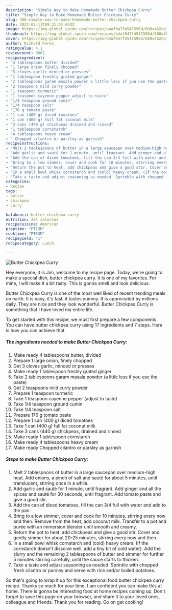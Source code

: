```yaml
---
description: "Simple Way to Make Homemade Butter Chickpea Curry"
title: "Simple Way to Make Homemade Butter Chickpea Curry"
slug: 300-simple-way-to-make-homemade-butter-chickpea-curry
date: 2022-02-11T09:31:34.643Z
image: https://img-global.cpcdn.com/recipes/b4af047f4541596d/680x482cq70/butter-chickpea-curry-recipe-main-photo.jpg
thumbnail: https://img-global.cpcdn.com/recipes/b4af047f4541596d/680x482cq70/butter-chickpea-curry-recipe-main-photo.jpg
cover: https://img-global.cpcdn.com/recipes/b4af047f4541596d/680x482cq70/butter-chickpea-curry-recipe-main-photo.jpg
author: Richard Perez
ratingvalue: 4.1
reviewcount: 8662
recipeingredient:
- "4 tablespoons butter divided"
- "1 large onion finely chopped"
- "3 cloves garlic minced or presses"
- "1 tablespoon freshly grated ginger"
- "2 tablespoons garam masala powder a little less if you use the paste"
- "2 teaspoons mild curry powder"
- "1 teaspoon turmeric"
- "1 teaspoon cayenne pepper adjust to taste"
- "1/4 teaspoon ground cumin"
- "1/4 teaspoon salt"
- "170 g tomato paste"
- "1 can (400 g) diced tomatoes"
- "1 can (400 g) full fat coconut milk"
- "3 cans (440 g) chickpeas drained and rinsed"
- "1 tablespoon cornstarch"
- "4 tablespoons heavy cream"
- " Chopped cilantro or parsley as garnish"
recipeinstructions:
- "Melt 2 tablespoons of butter in a large saucepan over medium-high heat. Add onions, a pinch of salt and sauté for about 5 minutes, until translucent, stirring once in a while."
- "Add garlic and sauté for 1 minute, until fragrant. Add ginger and all the spices and sauté for 30 seconds, until fragrant. Add tomato paste and give a good stir."
- "Add the can of diced tomatoes, fill the can 3/4 full with water and add to the pan."
- "Bring to a low simmer, cover and cook for 10 minutes, stirring every now and then. Remove from the heat, add coconut milk. Transfer to a pot and purée with an immersion blender until smooth and creamy."
- "Return the pot to heat, add chickpeas and give a good stir. Cover and gently simmer for about 20-25 minutes, stirring every now and then."
- "In a small bowl whisk cornstarch and (cold) heavy cream. (If the cornstarch doesn’t dissolve well, add a tiny bit of cold water). Add the slurry and the remaining 2 tablespoons of butter and simmer for further 5 minutes stirring carefully, until the sauce starts to thicken."
- "Take a taste and adjust seasoning as needed. Sprinkle with chopped fresh cilantro or parsley and serve with rice and/or boiled potatoes."
categories:
- Recipe
tags:
- butter
- chickpea
- curry

katakunci: butter chickpea curry 
nutrition: 204 calories
recipecuisine: American
preptime: "PT13M"
cooktime: "PT53M"
recipeyield: "1"
recipecategory: Lunch

---
```



![Butter Chickpea Curry](https://img-global.cpcdn.com/recipes/b4af047f4541596d/680x482cq70/butter-chickpea-curry-recipe-main-photo.jpg)

Hey everyone, it is Jim, welcome to my recipe page. Today, we're going to make a special dish, butter chickpea curry. It is one of my favorites. For mine, I will make it a bit tasty. This is gonna smell and look delicious.

Butter Chickpea Curry is one of the most well liked of recent trending meals on earth. It is easy, it's fast, it tastes yummy. It is appreciated by millions daily. They are nice and they look wonderful. Butter Chickpea Curry is something that I have loved my entire life.




To get started with this recipe, we must first prepare a few components. You can have butter chickpea curry using 17 ingredients and 7 steps. Here is how you can achieve that.

<!--inarticleads1-->

##### The ingredients needed to make Butter Chickpea Curry:

1. Make ready 4 tablespoons butter, divided
1. Prepare 1 large onion, finely chopped
1. Get 3 cloves garlic, minced or presses
1. Make ready 1 tablespoon freshly grated ginger
1. Take 2 tablespoons garam masala powder (a little less if you use the paste)
1. Get 2 teaspoons mild curry powder
1. Prepare 1 teaspoon turmeric
1. Take 1 teaspoon cayenne pepper (adjust to taste)
1. Take 1/4 teaspoon ground cumin
1. Take 1/4 teaspoon salt
1. Prepare 170 g tomato paste
1. Prepare 1 can (400 g) diced tomatoes
1. Take 1 can (400 g) full fat coconut milk
1. Take 3 cans (440 g) chickpeas, drained and rinsed
1. Make ready 1 tablespoon cornstarch
1. Make ready 4 tablespoons heavy cream
1. Make ready  Chopped cilantro or parsley as garnish




<!--inarticleads2-->

##### Steps to make Butter Chickpea Curry:

1. Melt 2 tablespoons of butter in a large saucepan over medium-high heat. Add onions, a pinch of salt and sauté for about 5 minutes, until translucent, stirring once in a while.
1. Add garlic and sauté for 1 minute, until fragrant. Add ginger and all the spices and sauté for 30 seconds, until fragrant. Add tomato paste and give a good stir.
1. Add the can of diced tomatoes, fill the can 3/4 full with water and add to the pan.
1. Bring to a low simmer, cover and cook for 10 minutes, stirring every now and then. Remove from the heat, add coconut milk. Transfer to a pot and purée with an immersion blender until smooth and creamy.
1. Return the pot to heat, add chickpeas and give a good stir. Cover and gently simmer for about 20-25 minutes, stirring every now and then.
1. In a small bowl whisk cornstarch and (cold) heavy cream. (If the cornstarch doesn’t dissolve well, add a tiny bit of cold water). Add the slurry and the remaining 2 tablespoons of butter and simmer for further 5 minutes stirring carefully, until the sauce starts to thicken.
1. Take a taste and adjust seasoning as needed. Sprinkle with chopped fresh cilantro or parsley and serve with rice and/or boiled potatoes.




So that's going to wrap it up for this exceptional food butter chickpea curry recipe. Thanks so much for your time. I am confident you can make this at home. There is gonna be interesting food at home recipes coming up. Don't forget to save this page on your browser, and share it to your loved ones, colleague and friends. Thank you for reading. Go on get cooking!
